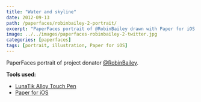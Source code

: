 ```yaml
---
title: "Water and skyline"
date: 2012-09-13
path: /paperfaces/robinbailey-2-portrait/
excerpt: "PaperFaces portrait of @RobinBailey drawn with Paper for iOS on an iPad."
image: ../../images/paperfaces-robinbailey-2-twitter.jpg
categories: [paperfaces]
tags: [portrait, illustration, Paper for iOS]
---
```


PaperFaces portrait of project donator [@RobinBailey](https://twitter.com/RobinBailey).

**Tools used:**

- [LunaTik Alloy Touch Pen](https://www.amazon.com/gp/product/B00821TR7G/ref=as_li_ss_tl?ie=UTF8&tag=mademist-20&linkCode=as2&camp=1789&creative=390957&creativeASIN=B00821TR7G)
- [Paper for iOS](https://paper.bywetransfer.com/)
